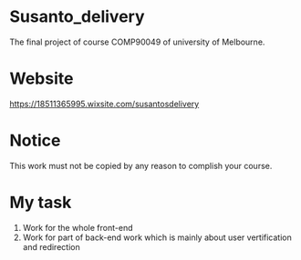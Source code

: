 # Susanto_delivery
The final project of course COMP90049 of university of Melbourne. 

# Website
https://18511365995.wixsite.com/susantosdelivery

# Notice
This work must not be copied by any reason to complish your course.

# My task
1. Work for the whole front-end 
2. Work for part of back-end work which is mainly about user vertification and redirection
